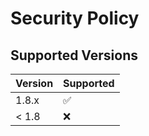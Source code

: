 # Security Policy

## Supported Versions

| Version | Supported          |
| ------- | ------------------ |
| 1.8.x   | :white_check_mark: |
| < 1.8   | :x:                |
